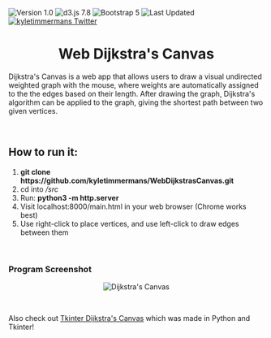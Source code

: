 ![Version 1.0](https://img.shields.io/badge/version-v1.0-lightblue.svg)
![d3.js 7.8](https://img.shields.io/badge/d3.js-5.9.2-EE7234.svg)
![Bootstrap 5](https://img.shields.io/badge/Bootstrap-5-8B11FA.svg)
![Last Updated](https://img.shields.io/github/last-commit/kyletimmermans/webdijkstrascanvas?color=success)
[![kyletimmermans Twitter](http://img.shields.io/twitter/url/http/shields.io.svg?style=social&label=Follow)](https://twitter.com/kyletimmermans)


# <div align="center">Web Dijkstra's Canvas</div>

Dijkstra's Canvas is a web app that allows users to draw a visual undirected weighted graph with the mouse,
where weights are automatically assigned to the the edges based on their length. After drawing the graph, Dijkstra's algorithm
can be applied to the graph, giving the shortest path between two given vertices.

</br>

## How to run it:
1. **git clone htt<span>ps://github.com</span>/kyletimmermans/WebDijkstrasCanvas.git**
2. cd into _/src_
3. Run: **python3 -m http.server**
4. Visit localhost:8000/main.html in your web browser (Chrome works best)
5. Use right-click to place vertices, and use left-click to draw edges between them

</br>

### Program Screenshot
<p align="center">
  <img src="https://github.com/kyletimmermans/DijkstrasCanvas/blob/main/screenshot.png?raw=true" alt="Dijkstra's Canvas"/>
</p>

</br>

Also check out [Tkinter Dijkstra's Canvas](https://github.com/kyletimmermans/tkinter-dijkstras-canvas/) which was made in Python and Tkinter!
